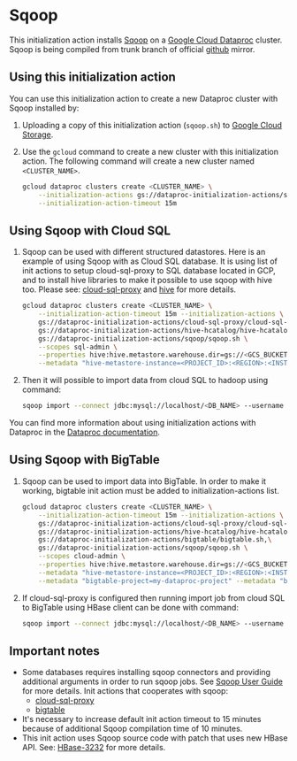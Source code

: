 # Sqoop 

This initialization action installs [Sqoop](http://sqoop.apache.org/) on a [Google Cloud Dataproc](https://cloud.google.com/dataproc) cluster. Sqoop is being compiled from trunk branch of official [github](https://github.com/apache/sqoop) mirror.

## Using this initialization action

You can use this initialization action to create a new Dataproc cluster with Sqoop installed by:

1. Uploading a copy of this initialization action (`sqoop.sh`) to [Google Cloud Storage](https://cloud.google.com/storage).
2. Use the `gcloud` command to create a new cluster with this initialization action. The following command will create a new cluster named `<CLUSTER_NAME>`.
   
    ```bash
    gcloud dataproc clusters create <CLUSTER_NAME> \
        --initialization-actions gs://dataproc-initialization-actions/sqoop/sqoop.sh \
        --initialization-action-timeout 15m
    ```

## Using Sqoop with Cloud SQL

1. Sqoop can be used with different structured datastores. Here is an example of using Sqoop with as Cloud SQL database. It is using list of init actions to setup cloud-sql-proxy to SQL database located in GCP, and to install hive libraries to make it possible to use sqoop with hive too. Please see: [cloud-sql-proxy](https://github.com/GoogleCloudPlatform/dataproc-initialization-actions/tree/master/cloud-sql-proxy) and [hive](https://github.com/GoogleCloudPlatform/dataproc-initialization-actions/tree/master/hive-hcatalog) for more details.

    ```bash
    gcloud dataproc clusters create <CLUSTER_NAME> \
        --initialization-action-timeout 15m --initialization-actions \
        gs://dataproc-initialization-actions/cloud-sql-proxy/cloud-sql-proxy.sh,\
        gs://dataproc-initialization-actions/hive-hcatalog/hive-hcatalog.sh,\
        gs://dataproc-initialization-actions/sqoop/sqoop.sh \
        --scopes sql-admin \
        --properties hive:hive.metastore.warehouse.dir=gs://<GCS_BUCKET>/hive-warehouse \
        --metadata "hive-metastore-instance=<PROJECT_ID>:<REGION>:<INSTANCE_NAME>" 
    ```

2. Then it will possible to import data from cloud SQL to hadoop using command:

    ```bash
    sqoop import --connect jdbc:mysql://localhost/<DB_NAME> --username root --table <TABLE_NAME> --m 1
    ```

You can find more information about using initialization actions with Dataproc in the [Dataproc documentation](https://cloud.google.com/dataproc/init-actions).

## Using Sqoop with BigTable

1. Sqoop can be used to import data into BigTable. In order to make it working, bigtable init action must be added to initialization-actions list.

    ```bash
    gcloud dataproc clusters create <CLUSTER_NAME> \
        --initialization-action-timeout 15m --initialization-actions \
        gs://dataproc-initialization-actions/cloud-sql-proxy/cloud-sql-proxy.sh,\
        gs://dataproc-initialization-actions/hive-hcatalog/hive-hcatalog.sh,\
        gs://dataproc-initialization-actions/bigtable/bigtable.sh,\
        gs://dataproc-initialization-actions/sqoop/sqoop.sh \
        --scopes cloud-admin \
        --properties hive:hive.metastore.warehouse.dir=gs://<GCS_BUCKET>/hive-warehouse \
        --metadata "hive-metastore-instance=<PROJECT_ID>:<REGION>:<INSTANCE_NAME>" \
        --metadata "bigtable-project=my-dataproc-project" --metadata "bigtable-instance=my-big-table" 
    
    ```

2. If cloud-sql-proxy is configured then running import job from cloud SQL to BigTable using HBase client can be done with command:

    ```bash
    sqoop import --connect jdbc:mysql://localhost/<DB_NAME> --username root --table <TABLE_NAME> --columns "<COLUMN_LIST>" --hbase-table <HBASE_TABLE_NAME> --column-family <COLUMN_FAMILY_NAME> -hbase-row-key <ROW_ID> --hbase-create-table --m 1
    ```

## Important notes
* Some databases requires installing sqoop connectors and providing additional arguments in order to run sqoop jobs. See [Sqoop User Guide](http://sqoop.apache.org/docs/1.4.7/SqoopUserGuide.html#_compatibility_notes) for more details. Init actions that cooperates with sqoop:
    - [cloud-sql-proxy](https://github.com/GoogleCloudPlatform/dataproc-initialization-actions/tree/master/cloud-sql-proxy)
    - [bigtable](https://github.com/GoogleCloudPlatform/dataproc-initialization-actions/tree/master/bigtable)
* It's necessary to increase default init action timeout to 15 minutes because of additional Sqoop compilation time of 10 minutes. 
* This init action uses Sqoop source code with patch that uses new HBase API. See: [HBase-3232](https://github.com/apache/sqoop/commit/e13dd21209c26316d43350a23f5d533321b61352) for more details.
